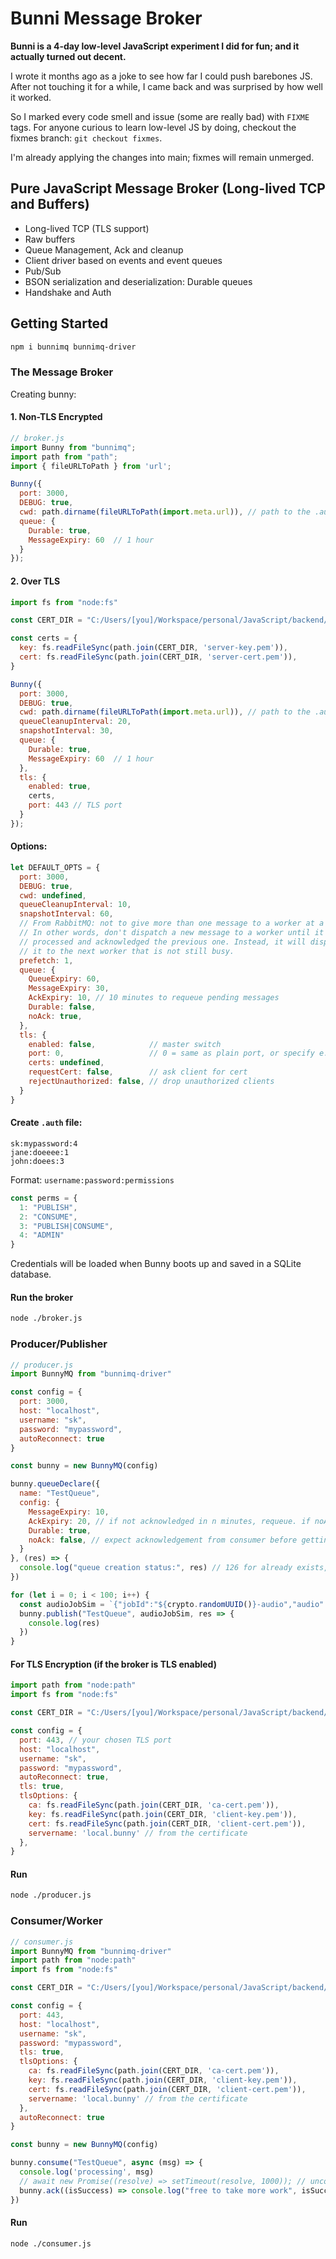 # Bunni Message Broker

**Bunni is a 4-day low-level JavaScript experiment I did for fun; and it actually turned out decent.**

I wrote it months ago as a joke to see how far I could push barebones JS. After not touching it for a while, I came back and was surprised by how well it worked.

So I marked every code smell and issue (some are really bad) with `FIXME` tags. For anyone curious to learn low-level JS by doing, checkout the fixmes branch: `git checkout fixmes`.

I'm already applying the changes into main; fixmes will remain unmerged.

## Pure JavaScript Message Broker (Long-lived TCP and Buffers)

- Long-lived TCP (TLS support)
- Raw buffers
- Queue Management, Ack and cleanup 
- Client driver based on events and event queues
- Pub/Sub 
- BSON serialization and deserialization: Durable queues
- Handshake and Auth

## Getting Started

```bash
npm i bunnimq bunnimq-driver
```

### The Message Broker

Creating bunny:

#### 1. Non-TLS Encrypted

```js
// broker.js
import Bunny from "bunnimq";
import path from "path";
import { fileURLToPath } from 'url';

Bunny({
  port: 3000,
  DEBUG: true,
  cwd: path.dirname(fileURLToPath(import.meta.url)), // path to the .auth file
  queue: {
    Durable: true, 
    MessageExpiry: 60  // 1 hour
  }
});
```

#### 2. Over TLS

```js
import fs from "node:fs"

const CERT_DIR = "C:/Users/[you]/Workspace/personal/JavaScript/backend/crs/TLSserver/certs"

const certs = { 
  key: fs.readFileSync(path.join(CERT_DIR, 'server-key.pem')),
  cert: fs.readFileSync(path.join(CERT_DIR, 'server-cert.pem')),
}

Bunny({
  port: 3000,
  DEBUG: true,
  cwd: path.dirname(fileURLToPath(import.meta.url)), // path to the .auth file
  queueCleanupInterval: 20,
  snapshotInterval: 30,
  queue: {
    Durable: true, 
    MessageExpiry: 60  // 1 hour
  },
  tls: {
    enabled: true,
    certs,
    port: 443 // TLS port
  }
});
```

#### Options:

```js
let DEFAULT_OPTS = {
  port: 3000, 
  DEBUG: true,
  cwd: undefined,
  queueCleanupInterval: 10,
  snapshotInterval: 60,
  // From RabbitMQ: not to give more than one message to a worker at a time. 
  // In other words, don't dispatch a new message to a worker until it has 
  // processed and acknowledged the previous one. Instead, it will dispatch 
  // it to the next worker that is not still busy.
  prefetch: 1,  
  queue: {
    QueueExpiry: 60,
    MessageExpiry: 30,
    AckExpiry: 10, // 10 minutes to requeue pending messages
    Durable: false,
    noAck: true,
  },
  tls: {
    enabled: false,            // master switch
    port: 0,                   // 0 = same as plain port, or specify e.g. 3443
    certs: undefined,
    requestCert: false,        // ask client for cert
    rejectUnauthorized: false, // drop unauthorized clients
  }
}
```

#### Create `.auth` file:

```
sk:mypassword:4
jane:doeeee:1
john:doees:3
```

Format: `username:password:permissions`

```js
const perms = {
  1: "PUBLISH",
  2: "CONSUME",
  3: "PUBLISH|CONSUME",
  4: "ADMIN"
}
```

Credentials will be loaded when Bunny boots up and saved in a SQLite database.

#### Run the broker

```bash
node ./broker.js
```

### Producer/Publisher 

```js
// producer.js
import BunnyMQ from "bunnimq-driver"

const config = {
  port: 3000,
  host: "localhost",
  username: "sk",
  password: "mypassword",
  autoReconnect: true
}

const bunny = new BunnyMQ(config)

bunny.queueDeclare({
  name: "TestQueue", 
  config: {
    MessageExpiry: 10,
    AckExpiry: 20, // if not acknowledged in n minutes, requeue. if noAck is false
    Durable: true,
    noAck: false, // expect acknowledgement from consumer before getting another packet
  }
}, (res) => { 
  console.log("queue creation status:", res) // 126 for already exists, 127 for success
})

for (let i = 0; i < 100; i++) {
  const audioJobSim = `{"jobId":"${crypto.randomUUID()}-audio","audio":"https://[project_id].supabase.co/storage/v1/object/public/[bucket_name]/[file_path]"}`
  bunny.publish("TestQueue", audioJobSim, res => { 
    console.log(res) 
  })
}
```

#### For TLS Encryption (if the broker is TLS enabled)

```js
import path from "node:path"
import fs from "node:fs"

const CERT_DIR = "C:/Users/[you]/Workspace/personal/JavaScript/backend/crs/TLSserver/certs"

const config = {
  port: 443, // your chosen TLS port
  host: "localhost",
  username: "sk",
  password: "mypassword",
  autoReconnect: true,
  tls: true,
  tlsOptions: {
    ca: fs.readFileSync(path.join(CERT_DIR, 'ca-cert.pem')),
    key: fs.readFileSync(path.join(CERT_DIR, 'client-key.pem')),
    cert: fs.readFileSync(path.join(CERT_DIR, 'client-cert.pem')),
    servername: 'local.bunny' // from the certificate
  },
}
```

#### Run 

```bash
node ./producer.js
```

### Consumer/Worker

```js
// consumer.js
import BunnyMQ from "bunnimq-driver"
import path from "node:path"
import fs from "node:fs"

const CERT_DIR = "C:/Users/[you]/Workspace/personal/JavaScript/backend/crs/TLSserver/certs"

const config = {
  port: 443,
  host: "localhost",
  username: "sk",
  password: "mypassword",
  tls: true,
  tlsOptions: {
    ca: fs.readFileSync(path.join(CERT_DIR, 'ca-cert.pem')),
    key: fs.readFileSync(path.join(CERT_DIR, 'client-key.pem')),
    cert: fs.readFileSync(path.join(CERT_DIR, 'client-cert.pem')),
    servername: 'local.bunny' // from the certificate
  },
  autoReconnect: true
}

const bunny = new BunnyMQ(config)

bunny.consume("TestQueue", async (msg) => {
  console.log('processing', msg)
  // await new Promise((resolve) => setTimeout(resolve, 1000)); // uncomment to simulate work
  bunny.ack((isSuccess) => console.log("free to take more work", isSuccess))
}) 
```

#### Run 

```bash
node ./consumer.js
```